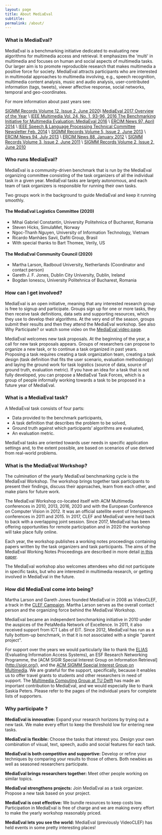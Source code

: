 ```yaml
---
layout: page
title: About MediaEval
subtitle: 
permalink: /about/
---
```

### What is MediaEval?

MediaEval is a benchmarking initiative dedicated to evaluating new algorithms for multimedia access and retrieval. It emphasizes the 'multi' in multimedia and focuses on human and social aspects of multimedia tasks. Our larger aim is to promote reproducible research that makes multimedia a positive force for society. MediaEval attracts participants who are interested in multimodal approaches to multimedia involving, e.g., speech recognition, multimedia content analysis, music and audio analysis, user-contributed information (tags, tweets), viewer affective response, social networks, temporal and geo-coordinates.

For more information about past years see:

[SIGMM Records Volume 12, Issue 2, June 2020](https://records.sigmm.org/2020/07/08/mediaeval-multimedia-evaluation-benchmark-tenth-anniversary-and-counting/)\\
[MediaEval 2017 Overview of the Year](https://youtu.be/3eE8A2mC2aw) \\
[IEEE Multimedia Vol. 24, No. 1, 93-96, 2016 The Benchmarking Initiative for Multimedia Evaluation: MediaEval 2016](http://ieeexplore.ieee.org/stamp/stamp.jsp?tp=&arnumber=7849098) \\
[ERCIM News 97, April 2014](http://ercim-news.ercim.eu/en97/events/mediaeval-2013-evaluation-campaign) \\
[IEEE Speech & Language Processing Technical Committee Newsletter Feb. 2014](http://www.signalprocessingsociety.org/technical-committees/list/sl-tc/spl-nl/2014-02/sltc-newsletter-february-2014-mediaeval-2013/) \\
[SIGMM Records Volume 5, Issue 2, June 2013](http://records.sigmm.ndlab.net/2013/07/mediaeval-multimedia-benchmark-highlights-from-the-ongoing-2013-season/) \\
[ERCIM News 94, July 2013](http://ercim-news.ercim.eu/en94/events/mediaeval-2012-evaluation-campaign) \\
[ERCIM News 88, January 2012](http://ercim-news.ercim.eu/en88/events/mediaeval-2011-evaluation-campaign) \\
[SIGMM Records Volume 3, Issue 2, June 2011](http://sigmm.org/records/records1102/featured01.html) \\
[SIGMM Records Volume 2, Issue 2, June 2010](http://www.sigmm.org/records/records1002/featured03)

### Who runs MediaEval?
MediaEval is a community-driven benchmark that is run by the MediaEval organizing committee consisting of the task organizers of all the individual task in a given year. MediaEval tasks are largely autonomous, and each team of task organizers is responsible for running their own tasks.

Two groups work in the background to guide MediaEval and keep it running smoothly.

#### The MediaEval Logistics Committee (2020)
* Mihai Gabriel Constantin, University Politehnica of Bucharest, Romania
* Steven Hicks, SimulaMet, Norway
* Ngoc-Thanh Nguyen, University of Information Technology, Vietnam
* Ricardo Manhães Savii, Dafiti Group, Brasil
* With special thanks to Bart Thomee, Verily, US

#### The MediaEval Community Council (2020)
* Martha Larson, Radboud University, Netherlands (Coordinator and contact person)
* Gareth J. F. Jones, Dublin City University, Dublin, Ireland
* Bogdan Ionescu, University Politehnica of Bucharest, Romania

### How can I get involved?
MediaEval is an open initiative, meaning that any interested research group is free to signup and participate. Groups sign up for one or more tasks, they then receive task definitions, data sets and supporting resources, which they use to develop their algorithms. At the very end of the season, groups submit their results and then they attend the MediaEval workshop. See also Why Participate? or watch some video on the [MediaEval video page](http://www.multimediaeval.org/video/index.html).

MediaEval welcomes new task proposals. At the beginning of the year, a call for new task proposals appears. Groups of researchers can propose to organize a new task, or to continue a task organized in past years. Proposing a task requires creating a task organization team, creating a task design (task definition that fits the user scenario, evaluation methodology) and laying the ground work for task logistics (source of data, source of ground truth, evaluation metric). If you have an idea for a task that is not fully developed, you can propose a MediaEval Task Forces, which is a group of people informally working towards a task to be proposed in a future year of MediaEval.

### What is a MediaEval task?
A MediaEval task consists of four parts:
* Data provided to the benchmark participants,
* A task definition that describes the problem to be solved,
* Ground truth against which participants’ algorithms are evaluated,
* An evaluation metric.

MediaEval tasks are oriented towards user needs in specific application settings and, to the extent possible, are based on scenarios of use derived from real-world problems.

### What is the MediaEval Workshop?

The culmination of the yearly MediaEval benchmarking cycle is the MediaEval Workshop. The workshop brings together task participants to present their findings, discuss their approaches, learn from each other, and make plans for future work. 

The MediaEval Workshop co-located itself with ACM Multimedia conferences in 2010, 2013, 2016, 2020 and with the European Conference on Computer Vision in 2012. It was an official satellite event of Interspeech conferences in 2011 and 2015. In 2017, CLEF and MediaEval were held back to back with a overlapping joint session. Since 2017, MediaEval has been offering opportunities for remote participation and in 2020 the workshop will take place fully online.

Each year, the workshop publishes a working notes proceedings containing papers written by the task organizers and task participants. The aims of the MediaEval Working Notes Proceedings are described in more detail [in this paper](http://ceur-ws.org/Vol-1436/Paper90.pdf).

The MediaEval workshop also welcomes attendees who did not participate in specific tasks, but who are interested in multimedia research, or getting involved in MediaEval in the future.

### How did MediaEval come into being?
Martha Larson and Gareth Jones founded MediaEval in 2008 as VideoCLEF, a track in the [CLEF Campaign](http://www.clef-campaign.org/). Martha Larson serves as the overall contact person and the organizing force behind the MediaEval Workshop. 

MediaEval became an independent benchmarking initiative in 2010 under the auspices of the PetaMedia Network of Excellence. In 2011, it also received support from ICT Labs of EIT. Since 2012, MediaEval has run as a fully bottom-up benchmark, in that it is not associated with a single "parent project".

For support over the years we would particularly like to thank the [ELIAS](http://elias-network.eu/) (Evaluating Information Access Systems), an ESF Research Networking Programme, the [ACM SIGIR Special Interest Group on Information Retrieval] (http://sigir.org/), and the [ACM SIGMM Special Interest Group on Multimedia](http://sigmm.org/). We are grateful for the support, specifically, because it enables us to offer travel grants to students and other researchers in need of support. The [Multimedia Computing Group at TU Delft](https://www.tudelft.nl/ewi/over-de-faculteit/afdelingen/intelligent-systems/multimedia-computing/) has made an important contribution to MediaEval, and we would especially like to thank Saskia Peters. Please refer to the pages of the individual years for complete lists of supporters. 

### Why participate ?

**MediaEval is innovative:** Expand your research horizons by trying out a new task. We make every effort to keep the threshold low for entering new tasks.

**MediaEval is flexible:** Choose the tasks that interest you. Design your own combination of visual, text, speech, audio and social features for each task.

**MediaEval is both competitive and supportive:** Develop or refine your techniques by comparing your results to those of others. Both newbies as well as seasoned researchers participate.

**MediaEval brings researchers together:** Meet other people working on similar topics.

**MediaEval strengthens projects:** Join MediaEval as a task organizer. Propose a new task based on your project.

**MediaEval is cost effective:** We bundle resources to keep costs low. Participation in MediaEval is free of charge and we are making every effort to make the yearly workshop reasonably priced.

**MediaEval lets you see the world:** MediaEval (previously VideoCLEF) has held events in some pretty interesting places!
